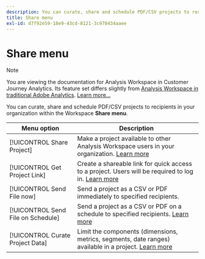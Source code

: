 ```yaml
---
description: You can curate, share and schedule PDF/CSV projects to recipients in your organization.
title: Share menu
exl-id: d7f92e59-18e9-43cd-8121-3c970434aaee
---
```

# Share menu

>[!NOTE]
>
>You are viewing the documentation for Analysis Workspace in Customer Journey Analytics. Its feature set differs slightly from [Analysis Workspace in traditional Adobe Analytics](https://docs.adobe.com/content/help/en/analytics/analyze/analysis-workspace/home.html). [Learn more...](/help/getting-started/cja-aa.md)

You can curate, share and schedule PDF/CSV projects to recipients in your organization within the Workspace **Share menu**.

| Menu option | Description |
| --- | --- |
| [!UICONTROL Share Project] | Make a project available to other Analysis Workspace users in your organization. [Learn more](https://docs.adobe.com/content/help/en/analytics/analyze/analysis-workspace/curate-share/share-projects.html) |
| [!UICONTROL Get Project Link] | Create a shareable  link for quick access to a project. Users will be required to log in. [Learn more](https://docs.adobe.com/content/help/en/analytics/analyze/analysis-workspace/curate-share/shareable-links.html) |
| [!UICONTROL Send File now] | Send a project as a CSV or PDF immediately to specified recipients. |
| [!UICONTROL Send File on Schedule] | Send a project as a CSV or PDF on a schedule to specified recipients. [Learn more](https://docs.adobe.com/content/help/en/analytics/analyze/analysis-workspace/curate-share/t-schedule-report.html) |
| [!UICONTROL Curate Project Data] | Limit the components (dimensions, metrics, segments, date ranges) available in a project. [Learn more](https://docs.adobe.com/content/help/en/analytics/analyze/analysis-workspace/curate-share/curate.html) |
